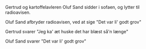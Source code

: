 Gertrud og kartoffelavleren Oluf Sand sidder i sofaen, og lytter til radioavisen.

Oluf Sand afbryder radioavisen, ved at sige "Det var li' godt grov"

Gertrud svarer "Jeg ka' æt huske det har blæst så'n længe"

Oluf Sand svarer "Det var li' godt grov"